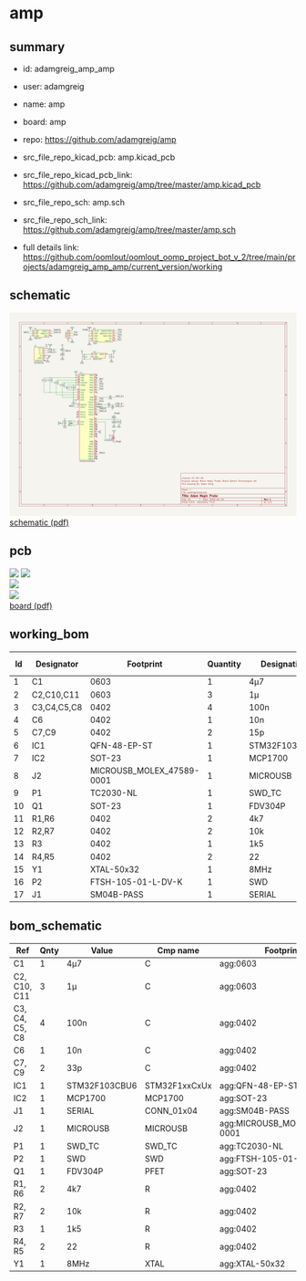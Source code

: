 # amp
 
## summary 
* id: adamgreig_amp_amp
* user: adamgreig
* name: amp
* board: amp
* repo: https://github.com/adamgreig/amp
* src_file_repo_kicad_pcb: amp.kicad_pcb
* src_file_repo_kicad_pcb_link: https://github.com/adamgreig/amp/tree/master/amp.kicad_pcb


* src_file_repo_sch: amp.sch
* src_file_repo_sch_link: https://github.com/adamgreig/amp/tree/master/amp.sch
* full details link: https://github.com/oomlout/oomlout_oomp_project_bot_v_2/tree/main/projects/adamgreig_amp_amp/current_version/working  

## schematic  
![](working_schematic_600.png)  
[schematic (pdf)](working_schematic.pdf)  

## pcb  
![](working_3d_600.png) 
![](working_3d_front_600.png)  
![](working_3d_back_600.png)  
![](working_600.png)  
[board (pdf)](working.pdf)  

## working_bom
| Id | Designator | Footprint | Quantity | Designation | Supplier and ref |  | None | 
| --- | --- | --- | --- | --- | --- | --- | --- | 
| 1 | C1 | 0603 | 1 | 4µ7 |  |  | [''] | 
| 2 | C2,C10,C11 | 0603 | 3 | 1µ |  |  | [''] | 
| 3 | C3,C4,C5,C8 | 0402 | 4 | 100n |  |  | [''] | 
| 4 | C6 | 0402 | 1 | 10n |  |  | [''] | 
| 5 | C7,C9 | 0402 | 2 | 15p |  |  | [''] | 
| 6 | IC1 | QFN-48-EP-ST | 1 | STM32F103CBU6 |  |  | [''] | 
| 7 | IC2 | SOT-23 | 1 | MCP1700 |  |  | [''] | 
| 8 | J2 | MICROUSB_MOLEX_47589-0001 | 1 | MICROUSB |  |  | [''] | 
| 9 | P1 | TC2030-NL | 1 | SWD_TC |  |  | [''] | 
| 10 | Q1 | SOT-23 | 1 | FDV304P |  |  | [''] | 
| 11 | R1,R6 | 0402 | 2 | 4k7 |  |  | [''] | 
| 12 | R2,R7 | 0402 | 2 | 10k |  |  | [''] | 
| 13 | R3 | 0402 | 1 | 1k5 |  |  | [''] | 
| 14 | R4,R5 | 0402 | 2 | 22 |  |  | [''] | 
| 15 | Y1 | XTAL-50x32 | 1 | 8MHz |  |  | [''] | 
| 16 | P2 | FTSH-105-01-L-DV-K | 1 | SWD |  |  | [''] | 
| 17 | J1 | SM04B-PASS | 1 | SERIAL |  |  | [''] | 


## bom_schematic
| Ref | Qnty | Value | Cmp name | Footprint | Description | Vendor | DNP | 
| --- | --- | --- | --- | --- | --- | --- | --- | 
| C1 | 1 | 4µ7 | C | agg:0603 |  |  |  | 
| C2, C10, C11 | 3 | 1µ | C | agg:0603 |  |  |  | 
| C3, C4, C5, C8 | 4 | 100n | C | agg:0402 |  |  |  | 
| C6 | 1 | 10n | C | agg:0402 |  |  |  | 
| C7, C9 | 2 | 33p | C | agg:0402 |  |  |  | 
| IC1 | 1 | STM32F103CBU6 | STM32F1xxCxUx | agg:QFN-48-EP-ST |  |  |  | 
| IC2 | 1 | MCP1700 | MCP1700 | agg:SOT-23 |  |  |  | 
| J1 | 1 | SERIAL | CONN_01x04 | agg:SM04B-PASS |  |  |  | 
| J2 | 1 | MICROUSB | MICROUSB | agg:MICROUSB_MOLEX_47589-0001 |  |  |  | 
| P1 | 1 | SWD_TC | SWD_TC | agg:TC2030-NL |  |  |  | 
| P2 | 1 | SWD | SWD | agg:FTSH-105-01-L-DV-K |  |  |  | 
| Q1 | 1 | FDV304P | PFET | agg:SOT-23 |  |  |  | 
| R1, R6 | 2 | 4k7 | R | agg:0402 |  |  |  | 
| R2, R7 | 2 | 10k | R | agg:0402 |  |  |  | 
| R3 | 1 | 1k5 | R | agg:0402 |  |  |  | 
| R4, R5 | 2 | 22 | R | agg:0402 |  |  |  | 
| Y1 | 1 | 8MHz | XTAL | agg:XTAL-50x32 |  |  |  | 



